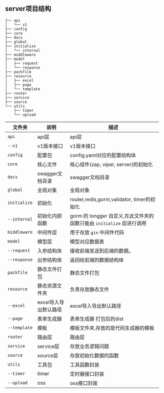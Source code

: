 ## server项目结构

```shell
├── api
│   └── v1
├── config
├── core
├── docs
├── global
├── initialize
│   └── internal
├── middleware
├── model
│   ├── request
│   └── response
├── packfile
├── resource
│   ├── excel
│   ├── page
│   └── template
├── router
├── service
├── source
└── utils
    ├── timer
    └── upload
```

| 文件夹          | 说明            | 描述                                                |
|--------------|---------------|---------------------------------------------------|
| `api`        | api层          | api层                                              |
| `--v1`       | v1版本接口        | v1版本接口                                            |
| `config`     | 配置包           | config.yaml对应的配置结构体                               |
| `core`       | 核心文件          | 核心组件(zap, viper, server)的初始化                      |
| `docs`       | swagger文档目录   | swagger文档目录                                       |
| `global`     | 全局对象          | 全局对象                                              |
| `initialize` | 初始化           | router,redis,gorm,validator, timer的初始化            |
| `--internal` | 初始化内部函数       | gorm 的 longger 自定义,在此文件夹的函数只能由 `initialize` 层进行调用 |
| `middleware` | 中间件层          | 用于存放 `gin` 中间件代码                                  |
| `model`      | 模型层           | 模型对应数据表                                           |
| `--request`  | 入参结构体         | 接收前端发送到后端的数据。                                     |
| `--response` | 出参结构体         | 返回给前端的数据结构体                                       |
| `packfile`   | 静态文件打包        | 静态文件打包                                            |
| `resource`   | 静态资源文件夹       | 负责存放静态文件                                          |
| `--excel`    | excel导入导出默认路径 | excel导入导出默认路径                                     |
| `--page`     | 表单生成器         | 表单生成器 打包后的dist                                    |
| `--template` | 模板            | 模板文件夹,存放的是代码生成器的模板                                |
| `router`     | 路由层           | 路由层                                               |
| `service`    | service层      | 存放业务逻辑问题                                          |
| `source`     | source层       | 存放初始化数据的函数                                        |
| `utils`      | 工具包           | 工具函数封装                                            |
| `--timer`    | timer         | 定时器接口封装                                           |
| `--upload`   | oss           | oss接口封装                                           |

